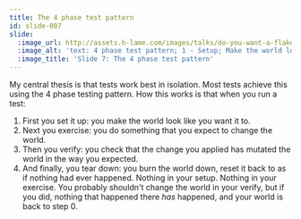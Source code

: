 ```yaml
---
title: The 4 phase test pattern
id: slide-007
slide:
  :image_url: http://assets.h-lame.com/images/talks/do-you-want-a-flake-with-that/slides/007.png
  :image_alt: 'text: 4 phase test pattern; 1 - Setup; Make the world look like you want; 2 - Exercise; Do something that you expect to make a change to the world; 3 - Verify; Check that the world changed as you expected; 4 - Teardown; Burn the world down as if your change never happened'
  :image_title: 'Slide 7: The 4 phase test pattern'
---
```

My central thesis is that tests work best in isolation.  Most tests achieve this using the 4 phase testing pattern.  How this works is that when you run a test:

1. First you set it up: you make the world look like you want it to.
2. Next you exercise: you do something that you expect to change the world.
3. Then you verify: you check that the change you applied has mutated the world in the way you expected.
4. And finally, you tear down:  you burn the world down, reset it back to as if nothing had ever happened.  Nothing in your setup.  Nothing in your exercise.  You probably shouldn't change the world in your verify, but if you did, nothing that happened there _has_ happened, and your world is back to step 0.
